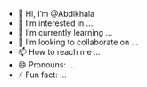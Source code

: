 - 👋 Hi, I’m @Abdikhala
- 👀 I’m interested in ...
- 🌱 I’m currently learning ...
- 💞️ I’m looking to collaborate on ...
- 📫 How to reach me ...
- 😄 Pronouns: ...
- ⚡ Fun fact: ...

<!---
Abdikhala/Abdikhala is a ✨ special ✨ repository because its `README.md` (this file) appears on your GitHub profile.
You can click the Preview link to take a look at your changes.
--->
